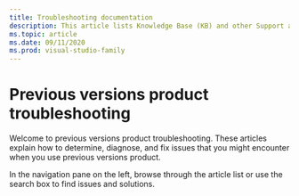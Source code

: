 ```yaml
---
title: Troubleshooting documentation
description: This article lists Knowledge Base (KB) and other Support articles for previous versions product.
ms.topic: article
ms.date: 09/11/2020
ms.prod: visual-studio-family
---
```

# Previous versions product troubleshooting

Welcome to previous versions product troubleshooting. These articles explain how to determine, diagnose, and fix issues that you might encounter when you use previous versions product.

In the navigation pane on the left, browse through the article list or use the search box to find issues and solutions.
